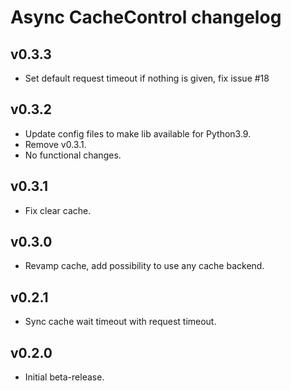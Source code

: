 # Async CacheControl changelog

## v0.3.3
- Set default request timeout if nothing is given, fix issue #18

## v0.3.2
- Update config files to make lib available for Python3.9.
- Remove v0.3.1.
- No functional changes.

## v0.3.1

- Fix clear cache.

## v0.3.0

- Revamp cache, add possibility to use any cache backend.

## v0.2.1

- Sync cache wait timeout with request timeout.

## v0.2.0

- Initial beta-release.
